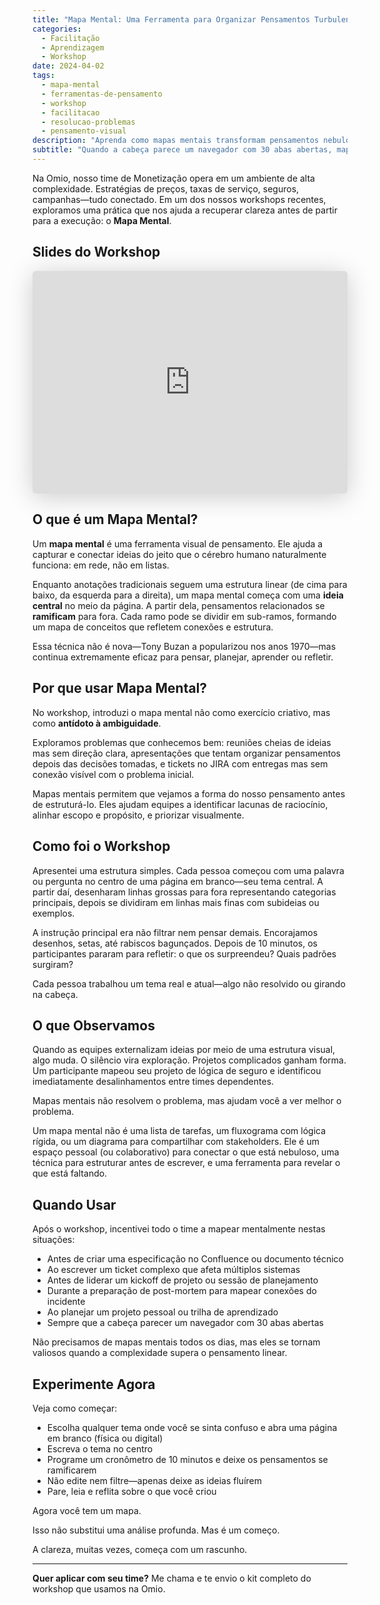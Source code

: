 ```yaml
---
title: "Mapa Mental: Uma Ferramenta para Organizar Pensamentos Turbulentos"
categories:
  - Facilitação
  - Aprendizagem
  - Workshop
date: 2024-04-02
tags:
  - mapa-mental
  - ferramentas-de-pensamento
  - workshop
  - facilitacao
  - resolucao-problemas
  - pensamento-visual
description: "Aprenda como mapas mentais transformam pensamentos nebulosos em planos de ação claros através de uma abordagem estruturada de workshop que ajuda equipes a ver problemas antes de partir para soluções."
subtitle: "Quando a cabeça parece um navegador com 30 abas abertas, mapas mentais ajudam você a ver a forma do seu pensamento antes de estruturá-lo."
---
```


Na Omio, nosso time de Monetização opera em um ambiente de alta complexidade. Estratégias de preços, taxas de serviço, seguros, campanhas—tudo conectado. Em um dos nossos workshops recentes, exploramos uma prática que nos ajuda a recuperar clareza antes de partir para a execução: o **Mapa Mental**.

## Slides do Workshop

<iframe class="speakerdeck-iframe" frameborder="0" src="https://speakerdeck.com/player/212bd725081d4bc692a73d7f28b8b33c" title="Mind Mapping" allowfullscreen="true" style="border: 0px; background: padding-box padding-box rgba(0, 0, 0, 0.1); margin: 0px; padding: 0px; border-radius: 6px; box-shadow: rgba(0, 0, 0, 0.2) 0px 5px 40px; width: 100%; height: auto; aspect-ratio: 560 / 396;" data-ratio="1.4141414141414141"></iframe>

## O que é um Mapa Mental?

Um **mapa mental** é uma ferramenta visual de pensamento. Ele ajuda a capturar e conectar ideias do jeito que o cérebro humano naturalmente funciona: em rede, não em listas.

Enquanto anotações tradicionais seguem uma estrutura linear (de cima para baixo, da esquerda para a direita), um mapa mental começa com uma **ideia central** no meio da página. A partir dela, pensamentos relacionados se **ramificam** para fora. Cada ramo pode se dividir em sub-ramos, formando um mapa de conceitos que refletem conexões e estrutura.

Essa técnica não é nova—Tony Buzan a popularizou nos anos 1970—mas continua extremamente eficaz para pensar, planejar, aprender ou refletir.

## Por que usar Mapa Mental?

No workshop, introduzi o mapa mental não como exercício criativo, mas como **antídoto à ambiguidade**.

Exploramos problemas que conhecemos bem: reuniões cheias de ideias mas sem direção clara, apresentações que tentam organizar pensamentos depois das decisões tomadas, e tickets no JIRA com entregas mas sem conexão visível com o problema inicial.

Mapas mentais permitem que vejamos a forma do nosso pensamento antes de estruturá-lo. Eles ajudam equipes a identificar lacunas de raciocínio, alinhar escopo e propósito, e priorizar visualmente.

## Como foi o Workshop

Apresentei uma estrutura simples. Cada pessoa começou com uma palavra ou pergunta no centro de uma página em branco—seu tema central. A partir daí, desenharam linhas grossas para fora representando categorias principais, depois se dividiram em linhas mais finas com subideias ou exemplos.

A instrução principal era não filtrar nem pensar demais. Encorajamos desenhos, setas, até rabiscos bagunçados. Depois de 10 minutos, os participantes pararam para refletir: o que os surpreendeu? Quais padrões surgiram?

Cada pessoa trabalhou um tema real e atual—algo não resolvido ou girando na cabeça.

## O que Observamos

Quando as equipes externalizam ideias por meio de uma estrutura visual, algo muda. O silêncio vira exploração. Projetos complicados ganham forma. Um participante mapeou seu projeto de lógica de seguro e identificou imediatamente desalinhamentos entre times dependentes.

Mapas mentais não resolvem o problema, mas ajudam você a ver melhor o problema.

Um mapa mental não é uma lista de tarefas, um fluxograma com lógica rígida, ou um diagrama para compartilhar com stakeholders. Ele é um espaço pessoal (ou colaborativo) para conectar o que está nebuloso, uma técnica para estruturar antes de escrever, e uma ferramenta para revelar o que está faltando.

## Quando Usar

Após o workshop, incentivei todo o time a mapear mentalmente nestas situações:

- Antes de criar uma especificação no Confluence ou documento técnico
- Ao escrever um ticket complexo que afeta múltiplos sistemas
- Antes de liderar um kickoff de projeto ou sessão de planejamento
- Durante a preparação de post-mortem para mapear conexões do incidente
- Ao planejar um projeto pessoal ou trilha de aprendizado
- Sempre que a cabeça parecer um navegador com 30 abas abertas

Não precisamos de mapas mentais todos os dias, mas eles se tornam valiosos quando a complexidade supera o pensamento linear.

## Experimente Agora

Veja como começar:

- Escolha qualquer tema onde você se sinta confuso e abra uma página em branco (física ou digital)
- Escreva o tema no centro
- Programe um cronômetro de 10 minutos e deixe os pensamentos se ramificarem
- Não edite nem filtre—apenas deixe as ideias fluírem
- Pare, leia e reflita sobre o que você criou

Agora você tem um mapa.

Isso não substitui uma análise profunda. Mas é um começo.

A clareza, muitas vezes, começa com um rascunho.

---

**Quer aplicar com seu time?**
Me chama e te envio o kit completo do workshop que usamos na Omio.
